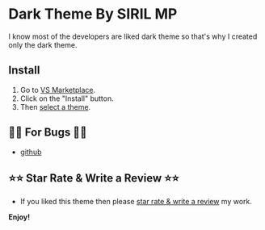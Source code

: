 # Dark Theme By SIRIL MP


I know most of the developers are liked dark theme so that's why I created only the dark theme.

## Install 

1. Go to [VS Marketplace](https://marketplace.visualstudio.com/items?itemName=SIRILMP.dark-theme-sm).
2. Click on the "Install" button.
3. Then [select a theme](https://code.visualstudio.com/docs/getstarted/themes#_selecting-the-color-theme).


## 🐞🐞 For Bugs 🐞🐞

* [github](https://github.com/sirilmp/dark-theme-vscode)


## ⭐⭐ Star Rate & Write a Review ⭐⭐

* If you liked this theme then please [star rate & write a review](https://marketplace.visualstudio.com/items?itemName=SIRILMP.dark-theme-sm&ssr=false#review-details) my work.


**Enjoy!**
